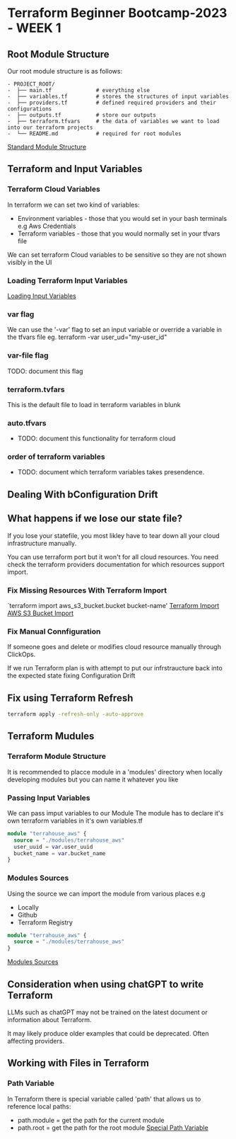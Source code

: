 # Terraform Beginner Bootcamp-2023 - WEEK 1

## Root Module Structure

Our root module structure is as follows:

```
- PROJECT_ROOT/
-  ├── main.tf              # everything else
-  ├── variables.tf         # stores the structures of input variables
-  ├── providers.tf         # defined required providers and their configurations
-  ├── outputs.tf           # store our outputs
-  ├── terraform.tfvars     # the data of variables we want to load into our terraform projects
-  └── README.md            # required for root modules
```



[Standard Module Structure](https://developer.hashicorp.com/terraform/language/modules/develop/structure)

## Terraform and Input Variables
### Terraform Cloud Variables
In terraform we can set two kind of variables:
- Environment variables - those that you would set in your bash terminals e.g Aws Credentials
- Terraform variables - those that you would normally set in your tfvars file

We can set terraform Cloud variables to be sensitive so they are not shown visibly in the UI

### Loading Terraform Input Variables
[Loading Input Variables](https://developer.hashicorp.com/terraform/language/values/variables)
### var flag
We can use the '-var' flag to set an input variable or override a variable in the tfvars file eg. terraform -var user_ud="my-user_id"

### var-file flag
TODO: document this flag

### terraform.tvfars
This is the default file to load in terraform variables in blunk

### auto.tfvars
- TODO: document this functionality for terraform cloud

### order of terraform variables
- TODO: document which terraform variables takes presendence.

## Dealing With bConfiguration Drift
## What happens if we lose our state file?
If you lose your statefile, you most likley have to tear down all your cloud infrastructure manually.

You can use terraform port but it won't for all cloud resources. You need check the terraform providers documentation for which resources support import.


### Fix Missing Resources With Terraform Import 
`terraform import aws_s3_bucket.bucket bucket-name'
[Terraform Import AWS S3 Bucket Import](https://developer.hashicorp.com/terraform/cli/import)

### Fix Manual Connfiguration
If someone goes and delete or modifies cloud resource manually through ClickOps.

If we run Terraform plan is with attempt to put our infrstraucture back into the expected state fixing Configuration Drift

## Fix using Terraform Refresh
```sh
terraform apply -refresh-only -auto-approve
```

## Terraform Mudules

### Terraform Module Structure
It is recommended to placce module in a 'modules' directory when locally developing modules but you can name it whatever you like

### Passing Input Variables
We can pass imput variables to our Module
The module has to declare it's own terraform variables in it's own variables.tf
```tf
module "terrahouse_aws" {
  source = "./modules/terrahouse_aws"
  user_uuid = var.user_uuid
  bucket_name = var.bucket_name
}
```

### Modules Sources
Using the source we can import the module from various places e.g
- Locally
- Github
- Terraform Registry
```tf
module "terrahouse_aws" {
  source = "./modules/terrahouse_aws"
}
```

[Modules Sources](https://developer.hashicorp.com/terraform/language/modules/sources)

## Consideration when using chatGPT to write Terraform

LLMs such as chatGPT may not be trained on the latest document or information about Terraform.

It may likely produce older examples that could be deprecated. Often affecting providers.

## Working with Files in Terraform

### Path Variable
In Terraform there is special variable called 'path' that allows us to reference local paths:
- path.module = get the path for the current module
- path.root = get the path for the root module
[Special Path Variable](https://developer.hashicorp.com/terraform/language/expressions/references#filesystem-and-workspace-info)